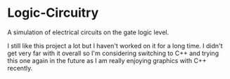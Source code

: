 # Logic-Circuitry
A simulation of electrical circuits on the gate logic level.

I still like this project a lot but I haven't worked on it for a long time. I didn't get very far with it overall so I'm considering switching to C++ and trying this one again in the future as I am really enjoying graphics with C++ recently.
